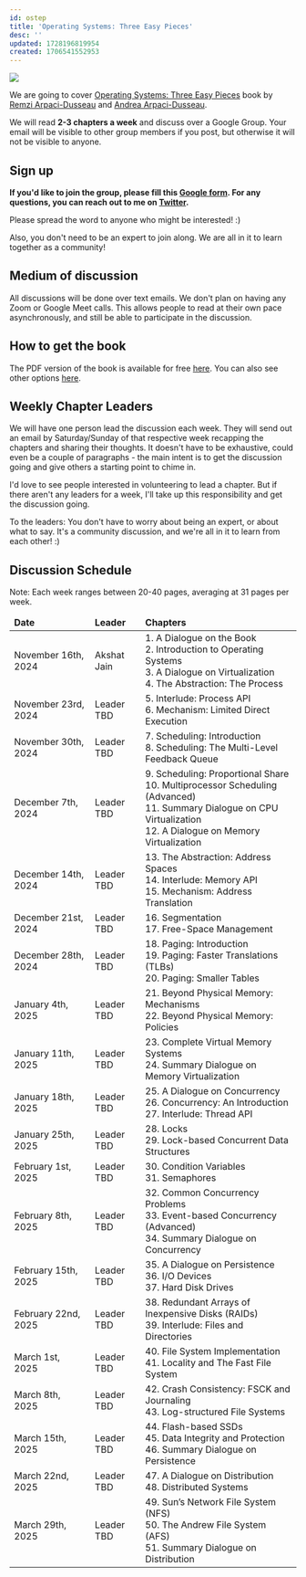 ```yaml
---
id: ostep
title: 'Operating Systems: Three Easy Pieces'
desc: ''
updated: 1728196819954
created: 1706541552953
---
```


![](/assets/images/ostep.png)

We are going to cover <a href="https://pages.cs.wisc.edu/~remzi/OSTEP/" target="_blank">Operating Systems: Three Easy Pieces</a> book by <a href="https://pages.cs.wisc.edu/~remzi/" target="_blank">Remzi Arpaci-Dusseau</a> and <a href="https://pages.cs.wisc.edu/~dusseau/" target="_blank">Andrea Arpaci-Dusseau</a>.

We will read **2-3 chapters a week** and discuss over a Google Group. Your email will be visible to other group members if you post, but otherwise it will not be visible to anyone.

## Sign up

**If you'd like to join the group, please fill this <a href="https://forms.gle/XK3yjmJmdUouv2VB9" target="_blank">Google form</a>. For any questions, you can reach out to me on <a href="https://twitter.com/AkJn99" target="_blank">Twitter</a>.**

Please spread the word to anyone who might be interested! :)

Also, you don't need to be an expert to join along. We are all in it to learn together as a community!

## Medium of discussion

All discussions will be done over text emails. We don't plan on having any Zoom or Google Meet calls. This allows people to read at their own pace asynchronously, and still be able to participate in the discussion.

## How to get the book

The PDF version of the book is available for free <a href="https://pages.cs.wisc.edu/~remzi/OSTEP/#book-chapters" target="_blank">here</a>. You can also see other options <a href="https://pages.cs.wisc.edu/~remzi/OSTEP/" target="_blank">here</a>.

## Weekly Chapter Leaders

We will have one person lead the discussion each week. They will send out an email by Saturday/Sunday of that respective week recapping the chapters and sharing their thoughts. It doesn't have to be exhaustive, could even be a couple of paragraphs - the main intent is to get the discussion going and give others a starting point to chime in.

I'd love to see people interested in volunteering to lead a chapter. But if there aren't any leaders for a week, I'll take up this responsibility and get the discussion going.

To the leaders: You don't have to worry about being an expert, or about what to say. It's a community discussion, and we're all in it to learn from each other! :)

## Discussion Schedule

Note: Each week ranges between 20-40 pages, averaging at 31 pages per week.

<table>
  <thead>
    <tr>
        <td><b>Date</b></td>
        <td><b>Leader</b></td>
        <td><b>Chapters</b></td>
    </tr>
  </thead>
  <tbody>
    <tr>
      <td>November 16th, 2024</td>
      <td>Akshat Jain</td>
      <td>1. A Dialogue on the Book<br>2. Introduction to Operating Systems<br>3. A Dialogue on Virtualization<br>4. The Abstraction: The Process</td>
    </tr>
    <tr>
      <td>November 23rd, 2024</td>
      <td>Leader TBD</td>
      <td>5. Interlude: Process API<br>6. Mechanism: Limited Direct Execution</td>
    </tr>
    <tr>
      <td>November 30th, 2024</td>
      <td>Leader TBD</td>
      <td>7. Scheduling: Introduction<br>8. Scheduling: The Multi-Level Feedback Queue</td>
    </tr>
    <tr>
      <td>December 7th, 2024</td>
      <td>Leader TBD</td>
      <td>9. Scheduling: Proportional Share<br>10. Multiprocessor Scheduling (Advanced)<br>11. Summary Dialogue on CPU Virtualization<br>12. A Dialogue on Memory Virtualization</td>
    </tr>
    <tr>
      <td>December 14th, 2024</td>
      <td>Leader TBD</td>
      <td>13. The Abstraction: Address Spaces<br>14. Interlude: Memory API<br>15. Mechanism: Address Translation</td>
    </tr>
    <tr>
      <td>December 21st, 2024</td>
      <td>Leader TBD</td>
      <td>16. Segmentation<br>17. Free-Space Management</td>
    </tr>
    <tr>
      <td>December 28th, 2024</td>
      <td>Leader TBD</td>
      <td>18. Paging: Introduction<br>19. Paging: Faster Translations (TLBs)<br>20. Paging: Smaller Tables</td>
    </tr>
    <tr>
      <td>January 4th, 2025</td>
      <td>Leader TBD</td>
      <td>21. Beyond Physical Memory: Mechanisms<br>22. Beyond Physical Memory: Policies</td>
    </tr>
    <tr>
      <td>January 11th, 2025</td>
      <td>Leader TBD</td>
      <td>23. Complete Virtual Memory Systems<br>24. Summary Dialogue on Memory Virtualization</td>
    </tr>
    <tr>
      <td>January 18th, 2025</td>
      <td>Leader TBD</td>
      <td>25. A Dialogue on Concurrency<br>26. Concurrency: An Introduction<br>27. Interlude: Thread API</td>
    </tr>
    <tr>
      <td>January 25th, 2025</td>
      <td>Leader TBD</td>
      <td>28. Locks<br>29. Lock-based Concurrent Data Structures</td>
    </tr>
    <tr>
      <td>February 1st, 2025</td>
      <td>Leader TBD</td>
      <td>30. Condition Variables<br>31. Semaphores</td>
    </tr>
    <tr>
      <td>February 8th, 2025</td>
      <td>Leader TBD</td>
      <td>32. Common Concurrency Problems<br>33. Event-based Concurrency (Advanced)<br>34. Summary Dialogue on Concurrency</td>
    </tr>
    <tr>
      <td>February 15th, 2025</td>
      <td>Leader TBD</td>
      <td>35. A Dialogue on Persistence<br>36. I/O Devices<br>37. Hard Disk Drives</td>
    </tr>
    <tr>
      <td>February 22nd, 2025</td>
      <td>Leader TBD</td>
      <td>38. Redundant Arrays of Inexpensive Disks (RAIDs)<br>39. Interlude: Files and Directories</td>
    </tr>
    <tr>
      <td>March 1st, 2025</td>
      <td>Leader TBD</td>
      <td>40. File System Implementation<br>41. Locality and The Fast File System</td>
    </tr>
    <tr>
      <td>March 8th, 2025</td>
      <td>Leader TBD</td>
      <td>42. Crash Consistency: FSCK and Journaling<br>43. Log-structured File Systems</td>
    </tr>
    <tr>
      <td>March 15th, 2025</td>
      <td>Leader TBD</td>
      <td>44. Flash-based SSDs<br>45. Data Integrity and Protection<br>46. Summary Dialogue on Persistence</td>
    </tr>
    <tr>
      <td>March 22nd, 2025</td>
      <td>Leader TBD</td>
      <td>47. A Dialogue on Distribution<br>48. Distributed Systems</td>
    </tr>
    <tr>
      <td>March 29th, 2025</td>
      <td>Leader TBD</td>
      <td>49. Sun’s Network File System (NFS)<br>50. The Andrew File System (AFS)<br>51. Summary Dialogue on Distribution</td>
    </tr>
  </tbody>
</table>
